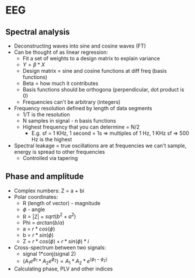 # EEG
## Spectral analysis
- Deconstructing waves into sine and cosine waves (FT)
- Can be thought of as linear regression:
  - Fit a set of weights to a design matrix to explain
variance
  - $Y=\beta*X$
  - Design matrix = sine and cosine functions at diff freq (basis functions)
  - Beta = how much it contributes
  - Basis functions should be orthogona (perpendicular, dot product is 0) 
  - Frequencies can't be arbitrary (integers)
- Frequency resolution defined by length of data segments
  - 1/T is the resolution
  - N samples in signal - n basis functions
  - Highest frequency that you can determine = N/2
    - E.g. sf = 1 KHz, 1 second = 1s => multiples of 1 Hz, 1 KHz sf => 500 Hz is the highest
- Spectral leakage = true oscillations are at frequencies we can't sample, energy is spread to other frequencies
  - Controlled via tapering
## Phase and amplitude
- Complex numbers: Z = a + bi
- Polar coordinates:
  - R (length of vector) - magnitude
  - $\phi$ - angle 
  - R = |Z| = $sqrt(b^2+a^2)$
  - Phi = $arctan(b/a)$
  - a = $r*cos(\phi)$
  - b = $r*sin(\phi)$
  - Z = $r*cos(\phi)+r*sin(\phi)*i$
- Cross-spectrum between two signals:
  - signal 1*conj(signal 2)
  - $(A_1e^{\phi_1}*A_2e^{\phi_2})=A_1*A_2*e^(\phi_1-\phi_2)$
- Calculating phase, PLV and other indices

